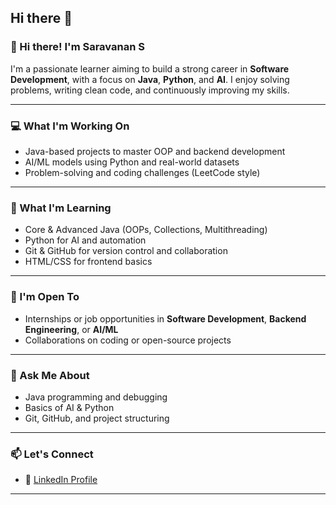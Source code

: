 ## Hi there 👋

<!--
**Saravanan10-11/Saravanan10-11** is a ✨ _special_ ✨ repository because its `README.md` (this file) appears on your GitHub profile.

Here are some ideas to get you started:

- 🔭 I’m currently working on ...
- 🌱 I’m currently learning ...
- 👯 I’m looking to collaborate on ...
- 🤔 I’m looking for help with ...
- 💬 Ask me about ...
- 📫 How to reach me: ...
- 😄 Pronouns: ...
- ⚡ Fun fact: ...
-->


### 👋 Hi there! I'm Saravanan S

I'm a passionate learner aiming to build a strong career in **Software Development**, with a focus on **Java**, **Python**, and **AI**. I enjoy solving problems, writing clean code, and continuously improving my skills.

---

### 💻 What I'm Working On
- Java-based projects to master OOP and backend development
- AI/ML models using Python and real-world datasets
- Problem-solving and coding challenges (LeetCode style)

---

### 🚀 What I'm Learning
- Core & Advanced Java (OOPs, Collections, Multithreading)
- Python for AI and automation
- Git & GitHub for version control and collaboration
- HTML/CSS for frontend basics

---

### 🤝 I'm Open To
- Internships or job opportunities in **Software Development**, **Backend Engineering**, or **AI/ML**
- Collaborations on coding or open-source projects

---

### 💬 Ask Me About
- Java programming and debugging
- Basics of AI & Python
- Git, GitHub, and project structuring

---

### 📫 Let's Connect
- 🔗 [LinkedIn Profile](https://www.linkedin.com/in/saravanan-s-8b7021259)

---


